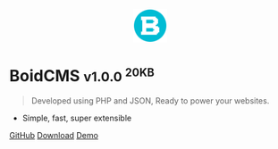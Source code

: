 <p align="center"><img alt="logo" width="60" height="60" src="/_media/logo.svg" /></p>

# BoidCMS <small>v1.0.0 <sup>20KB</sup></small>

> Developed using PHP and JSON, Ready to power your websites.

- Simple, fast, super extensible

[GitHub](https://github.com/BoidCMS/BoidCMS/)
[Download](https://github.com/BoidCMS/BoidCMS/archive/refs/tags/v1.0.0.zip)
[Demo](demo)
